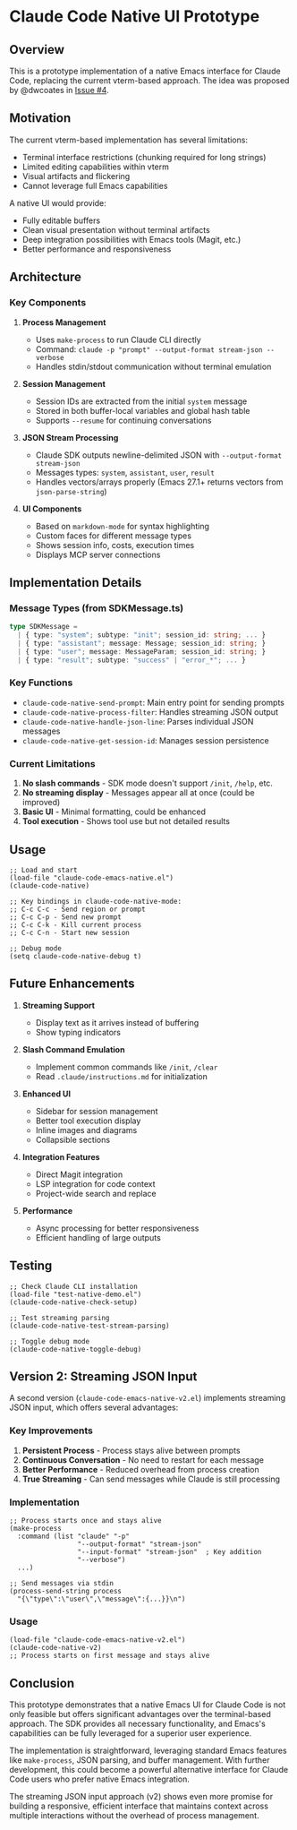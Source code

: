 # Claude Code Native UI Prototype

## Overview

This is a prototype implementation of a native Emacs interface for Claude Code, replacing the current vterm-based approach. The idea was proposed by @dwcoates in [Issue #4](https://github.com/yuya373/claude-code-emacs/issues/4).

## Motivation

The current vterm-based implementation has several limitations:
- Terminal interface restrictions (chunking required for long strings)
- Limited editing capabilities within vterm
- Visual artifacts and flickering
- Cannot leverage full Emacs capabilities

A native UI would provide:
- Fully editable buffers
- Clean visual presentation without terminal artifacts
- Deep integration possibilities with Emacs tools (Magit, etc.)
- Better performance and responsiveness

## Architecture

### Key Components

1. **Process Management**
   - Uses `make-process` to run Claude CLI directly
   - Command: `claude -p "prompt" --output-format stream-json --verbose`
   - Handles stdin/stdout communication without terminal emulation

2. **Session Management**
   - Session IDs are extracted from the initial `system` message
   - Stored in both buffer-local variables and global hash table
   - Supports `--resume` for continuing conversations

3. **JSON Stream Processing**
   - Claude SDK outputs newline-delimited JSON with `--output-format stream-json`
   - Messages types: `system`, `assistant`, `user`, `result`
   - Handles vectors/arrays properly (Emacs 27.1+ returns vectors from `json-parse-string`)

4. **UI Components**
   - Based on `markdown-mode` for syntax highlighting
   - Custom faces for different message types
   - Shows session info, costs, execution times
   - Displays MCP server connections

## Implementation Details

### Message Types (from SDKMessage.ts)

```typescript
type SDKMessage =
  | { type: "system"; subtype: "init"; session_id: string; ... }
  | { type: "assistant"; message: Message; session_id: string; }
  | { type: "user"; message: MessageParam; session_id: string; }
  | { type: "result"; subtype: "success" | "error_*"; ... }
```

### Key Functions

- `claude-code-native-send-prompt`: Main entry point for sending prompts
- `claude-code-native-process-filter`: Handles streaming JSON output
- `claude-code-native-handle-json-line`: Parses individual JSON messages
- `claude-code-native-get-session-id`: Manages session persistence

### Current Limitations

1. **No slash commands** - SDK mode doesn't support `/init`, `/help`, etc.
2. **No streaming display** - Messages appear all at once (could be improved)
3. **Basic UI** - Minimal formatting, could be enhanced
4. **Tool execution** - Shows tool use but not detailed results

## Usage

```elisp
;; Load and start
(load-file "claude-code-emacs-native.el")
(claude-code-native)

;; Key bindings in claude-code-native-mode:
;; C-c C-c - Send region or prompt
;; C-c C-p - Send new prompt
;; C-c C-k - Kill current process
;; C-c C-n - Start new session

;; Debug mode
(setq claude-code-native-debug t)
```

## Future Enhancements

1. **Streaming Support**
   - Display text as it arrives instead of buffering
   - Show typing indicators

2. **Slash Command Emulation**
   - Implement common commands like `/init`, `/clear`
   - Read `.claude/instructions.md` for initialization

3. **Enhanced UI**
   - Sidebar for session management
   - Better tool execution display
   - Inline images and diagrams
   - Collapsible sections

4. **Integration Features**
   - Direct Magit integration
   - LSP integration for code context
   - Project-wide search and replace

5. **Performance**
   - Async processing for better responsiveness
   - Efficient handling of large outputs

## Testing

```elisp
;; Check Claude CLI installation
(load-file "test-native-demo.el")
(claude-code-native-check-setup)

;; Test streaming parsing
(claude-code-native-test-stream-parsing)

;; Toggle debug mode
(claude-code-native-toggle-debug)
```

## Version 2: Streaming JSON Input

A second version (`claude-code-emacs-native-v2.el`) implements streaming JSON input, which offers several advantages:

### Key Improvements

1. **Persistent Process** - Process stays alive between prompts
2. **Continuous Conversation** - No need to restart for each message
3. **Better Performance** - Reduced overhead from process creation
4. **True Streaming** - Can send messages while Claude is still processing

### Implementation

```elisp
;; Process starts once and stays alive
(make-process
  :command (list "claude" "-p" 
                 "--output-format" "stream-json"
                 "--input-format" "stream-json"  ; Key addition
                 "--verbose")
  ...)

;; Send messages via stdin
(process-send-string process 
  "{\"type\":\"user\",\"message\":{...}}\n")
```

### Usage

```elisp
(load-file "claude-code-emacs-native-v2.el")
(claude-code-native-v2)
;; Process starts on first message and stays alive
```

## Conclusion

This prototype demonstrates that a native Emacs UI for Claude Code is not only feasible but offers significant advantages over the terminal-based approach. The SDK provides all necessary functionality, and Emacs's capabilities can be fully leveraged for a superior user experience.

The implementation is straightforward, leveraging standard Emacs features like `make-process`, JSON parsing, and buffer management. With further development, this could become a powerful alternative interface for Claude Code users who prefer native Emacs integration.

The streaming JSON input approach (v2) shows even more promise for building a responsive, efficient interface that maintains context across multiple interactions without the overhead of process management.
